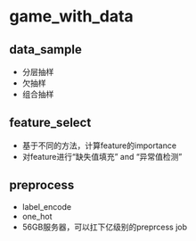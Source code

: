 # game_with_data

## data_sample
- 分层抽样
- 欠抽样
- 组合抽样

## feature_select
- 基于不同的方法，计算feature的importance
- 对feature进行“缺失值填充” and “异常值检测”

## preprocess
- label_encode
- one_hot
- 56GB服务器，可以扛下亿级别的preprcess job